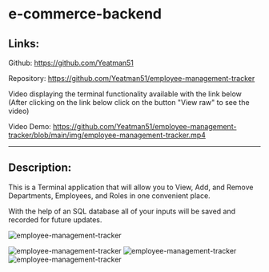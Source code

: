 # e-commerce-backend

## Links:
Github: https://github.com/Yeatman51

Repository: https://github.com/Yeatman51/employee-management-tracker

Video displaying the terminal functionality available with the link below 
(After clicking on the link below click on the button "View raw" to see the video)

Video Demo: https://github.com/Yeatman51/employee-management-tracker/blob/main/img/employee-management-tracker.mp4

---

## Description:

This is a Terminal application that will allow you to View, Add, and Remove Departments, Employees, and Roles in one convenient place. 

With the help of an SQL database all of your inputs will be saved and recorded for future updates.


![employee-management-tracker](img/employee-management-tracker-1.png)


![employee-management-tracker](img/employee-management-tracker-2.png) 
![employee-management-tracker](img/employee-management-tracker-3.png) 
![employee-management-tracker](img/employee-management-tracker-4.png) 